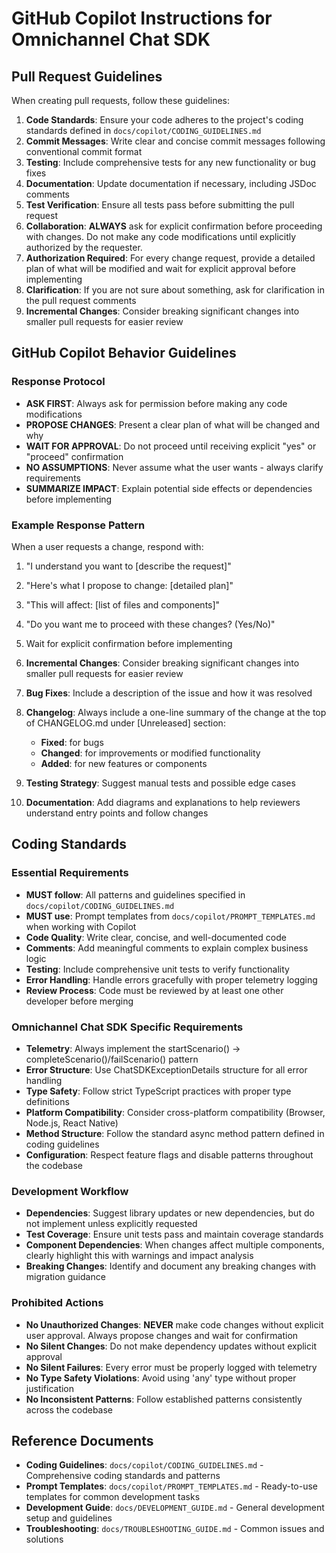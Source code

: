 # GitHub Copilot Instructions for Omnichannel Chat SDK

## Pull Request Guidelines

When creating pull requests, follow these guidelines:

1. **Code Standards**: Ensure your code adheres to the project's coding standards defined in `docs/copilot/CODING_GUIDELINES.md`
2. **Commit Messages**: Write clear and concise commit messages following conventional commit format
3. **Testing**: Include comprehensive tests for any new functionality or bug fixes
4. **Documentation**: Update documentation if necessary, including JSDoc comments
5. **Test Verification**: Ensure all tests pass before submitting the pull request
6. **Collaboration**: **ALWAYS** ask for explicit confirmation before proceeding with changes. Do not make any code modifications until explicitly authorized by the requester.
7. **Authorization Required**: For every change request, provide a detailed plan of what will be modified and wait for explicit approval before implementing
8. **Clarification**: If you are not sure about something, ask for clarification in the pull request comments
8. **Incremental Changes**: Consider breaking significant changes into smaller pull requests for easier review

## GitHub Copilot Behavior Guidelines

### Response Protocol
- **ASK FIRST**: Always ask for permission before making any code modifications
- **PROPOSE CHANGES**: Present a clear plan of what will be changed and why
- **WAIT FOR APPROVAL**: Do not proceed until receiving explicit "yes" or "proceed" confirmation
- **NO ASSUMPTIONS**: Never assume what the user wants - always clarify requirements
- **SUMMARIZE IMPACT**: Explain potential side effects or dependencies before implementing

### Example Response Pattern
When a user requests a change, respond with:
1. "I understand you want to [describe the request]"
2. "Here's what I propose to change: [detailed plan]"
3. "This will affect: [list of files and components]"
4. "Do you want me to proceed with these changes? (Yes/No)"
5. Wait for explicit confirmation before implementing

9. **Incremental Changes**: Consider breaking significant changes into smaller pull requests for easier review
9. **Bug Fixes**: Include a description of the issue and how it was resolved
10. **Changelog**: Always include a one-line summary of the change at the top of CHANGELOG.md under [Unreleased] section:
    - **Fixed**: for bugs
    - **Changed**: for improvements or modified functionality  
    - **Added**: for new features or components
11. **Testing Strategy**: Suggest manual tests and possible edge cases
12. **Documentation**: Add diagrams and explanations to help reviewers understand entry points and follow changes

## Coding Standards

### Essential Requirements
- **MUST follow**: All patterns and guidelines specified in `docs/copilot/CODING_GUIDELINES.md`
- **MUST use**: Prompt templates from `docs/copilot/PROMPT_TEMPLATES.md` when working with Copilot
- **Code Quality**: Write clear, concise, and well-documented code
- **Comments**: Add meaningful comments to explain complex business logic
- **Testing**: Include comprehensive unit tests to verify functionality
- **Error Handling**: Handle errors gracefully with proper telemetry logging
- **Review Process**: Code must be reviewed by at least one other developer before merging

### Omnichannel Chat SDK Specific Requirements
- **Telemetry**: Always implement the startScenario() → completeScenario()/failScenario() pattern
- **Error Structure**: Use ChatSDKExceptionDetails structure for all error handling
- **Type Safety**: Follow strict TypeScript practices with proper type definitions
- **Platform Compatibility**: Consider cross-platform compatibility (Browser, Node.js, React Native)
- **Method Structure**: Follow the standard async method pattern defined in coding guidelines
- **Configuration**: Respect feature flags and disable patterns throughout the codebase

### Development Workflow
- **Dependencies**: Suggest library updates or new dependencies, but do not implement unless explicitly requested
- **Test Coverage**: Ensure unit tests pass and maintain coverage standards
- **Component Dependencies**: When changes affect multiple components, clearly highlight this with warnings and impact analysis
- **Breaking Changes**: Identify and document any breaking changes with migration guidance

### Prohibited Actions
- **No Unauthorized Changes**: **NEVER** make code changes without explicit user approval. Always propose changes and wait for confirmation
- **No Silent Changes**: Do not make dependency updates without explicit approval
- **No Silent Failures**: Every error must be properly logged with telemetry
- **No Type Safety Violations**: Avoid using 'any' type without proper justification
- **No Inconsistent Patterns**: Follow established patterns consistently across the codebase

## Reference Documents
- **Coding Guidelines**: `docs/copilot/CODING_GUIDELINES.md` - Comprehensive coding standards and patterns
- **Prompt Templates**: `docs/copilot/PROMPT_TEMPLATES.md` - Ready-to-use templates for common development tasks
- **Development Guide**: `docs/DEVELOPMENT_GUIDE.md` - General development setup and guidelines
- **Troubleshooting**: `docs/TROUBLESHOOTING_GUIDE.md` - Common issues and solutions 


